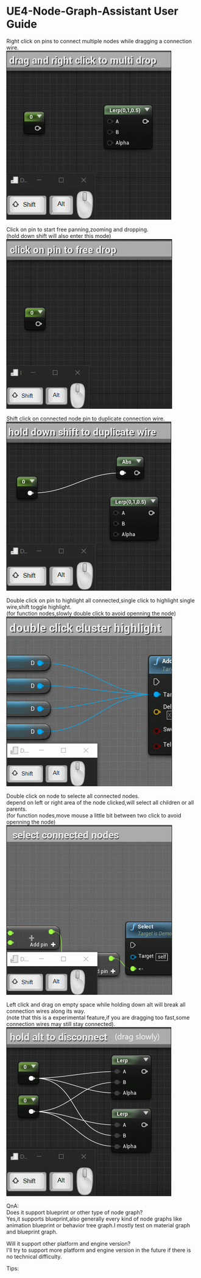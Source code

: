# UE4-Node-Graph-Assistant User Guide

Right click on pins to connect multiple nodes while dragging a connection wire.  
![1](right_click_multi_drop.gif)  

Click on pin to start free panning,zooming and dropping.  
(hold down shift will also enter this mode)  
![7](003_click_multi_drop.gif)  

Shift click on connected node pin to duplicate connection wire.  
![4](duplicate.gif)  

Double click on pin to highlight all connected,single click to highlight single wire,shift toggle highlight.    
 (for function nodes,slowly double click to avoid openning the node)  
![6](007_cluster_highlight.gif)  

 Double click on node to selecte all connected nodes.  
 depend on left or right area of the node clicked,will select all children or all parents.  
 (for function nodes,move mouse a little bit between two click to avoid openning the node)  
![7](008_stream.gif)

Left click and drag on empty space while holding down alt will break all connection wires along its way.  
(note that this is a experimental feature,if you are dragging too fast,some connection wires may still stay connected).  
![8](break.gif)


QnA:  
Does it support blueprint or other type of node graph?   
Yes,it supports blueprint,also generally every kind of node graphs like animation blueprint or behavior tree graph.I mostly test on material graph and blueprint graph.  

Will it support other platform and engine version?  
I'll try to support more platform and engine version in the future if there is no technical difficulty.  

Tips:  
 
